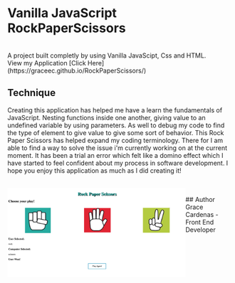 # Vanilla JavaScript RockPaperScissors

<br>
A project built completly by using Vanilla JavaScipt, Css and HTML.
<br>
View my Application [Click Here](https://graceec.github.io/RockPaperScissors/)
<br>

## Technique
Creating this application has helped me have a learn the fundamentals of JavaScript. Nesting functions inside one another, giving 
value to an undefined variable by using parameters. As well to debug my code to find the type of element to give value to give some sort of behavior.
This Rock Paper Scissors has helped expand my coding terminology. There for I am able to find a way to solve the issue i'm currently working on at the current moment. It has been a trial an error which felt like a domino effect which I have started to feel confident about my process in software development. I hope you enjoy this application as much as I did creating it!

<br>

<img src ='game image.png' img align='left' width='400' height='200'>
<br>
## Author
<br>
Grace Cardenas - Front End Developer
